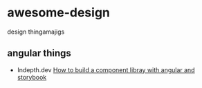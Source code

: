 # awesome-design

design thingamajigs


## angular things

- Indepth.dev [How to build a component libray with angular and storybook](https://indepth.dev/how-to-build-a-component-library-with-angular-and-storybook/)


